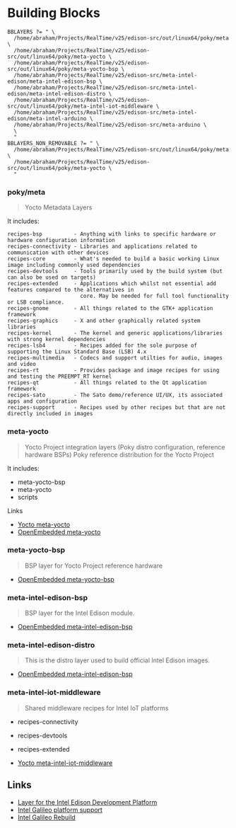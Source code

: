 Building Blocks
==

    BBLAYERS ?= " \
      /home/abraham/Projects/RealTime/v25/edison-src/out/linux64/poky/meta \
      /home/abraham/Projects/RealTime/v25/edison-src/out/linux64/poky/meta-yocto \
      /home/abraham/Projects/RealTime/v25/edison-src/out/linux64/poky/meta-yocto-bsp \
      /home/abraham/Projects/RealTime/v25/edison-src/meta-intel-edison/meta-intel-edison-bsp \
      /home/abraham/Projects/RealTime/v25/edison-src/meta-intel-edison/meta-intel-edison-distro \
      /home/abraham/Projects/RealTime/v25/edison-src/out/linux64/poky/meta-intel-iot-middleware \
      /home/abraham/Projects/RealTime/v25/edison-src/meta-intel-edison/meta-intel-arduino \
      /home/abraham/Projects/RealTime/v25/edison-src/meta-arduino \
      \
      "
    BBLAYERS_NON_REMOVABLE ?= " \
      /home/abraham/Projects/RealTime/v25/edison-src/out/linux64/poky/meta \
      /home/abraham/Projects/RealTime/v25/edison-src/out/linux64/poky/meta-yocto \
      "

### poky/meta

> Yocto Metadata Layers

It includes:

    recipes-bsp          - Anything with links to specific hardware or hardware configuration information
    recipes-connectivity - Libraries and applications related to communication with other devices
    recipes-core         - What's needed to build a basic working Linux image including commonly used dependencies
    recipes-devtools     - Tools primarily used by the build system (but can also be used on targets)
    recipes-extended     - Applications which whilst not essential add features compared to the alternatives in
                           core. May be needed for full tool functionality or LSB compliance.
    recipes-gnome        - All things related to the GTK+ application framework
    recipes-graphics     - X and other graphically related system libraries
    recipes-kernel       - The kernel and generic applications/libraries with strong kernel dependencies
    recipes-lsb4         - Recipes added for the sole purpose of supporting the Linux Standard Base (LSB) 4.x
    recipes-multimedia   - Codecs and support utilties for audio, images and video
    recipes-rt           - Provides package and image recipes for using and testing the PREEMPT_RT kernel
    recipes-qt           - All things related to the Qt application framework
    recipes-sato         - The Sato demo/reference UI/UX, its associated apps and configuration
    recipes-support      - Recipes used by other recipes but that are not directly included in images

### meta-yocto

> Yocto Project integration layers (Poky distro configuration, reference hardware BSPs) 
> Poky reference distribution for the Yocto Project 

It includes:

- meta-yocto-bsp
- meta-yocto
- scripts

Links

- [Yocto meta-yocto](http://git.yoctoproject.org/cgit/cgit.cgi/meta-yocto)
- [OpenEmbedded meta-yocto](http://layers.openembedded.org/layerindex/branch/master/layer/meta-yocto/)


### meta-yocto-bsp 

> BSP layer for Yocto Project reference hardware

- [OpenEmbedded meta-yocto-bsp](http://layers.openembedded.org/layerindex/branch/master/layer/meta-yocto-bsp/)

### meta-intel-edison-bsp

> BSP layer for the Intel Edison module. 

- [OpenEmbedded meta-intel-edison-bsp](http://layers.openembedded.org/layerindex/branch/master/layer/meta-intel-edison-bsp/)

### meta-intel-edison-distro

> This is the distro layer used to build official Intel Edison images.

- [OpenEmbedded meta-intel-edison-bsp](http://layers.openembedded.org/layerindex/branch/master/layer/meta-intel-edison-distro/)

### meta-intel-iot-middleware

> Shared middleware recipes for Intel IoT platforms

- recipes-connectivity
- recipes-devtools
- recipes-extended

- [Yocto meta-intel-iot-middleware](http://git.yoctoproject.org/cgit/cgit.cgi/meta-intel-iot-middleware)

## Links

- [Layer for the Intel Edison Development Platform](http://git.yoctoproject.org/cgit/cgit.cgi/meta-intel-edison/tree/)
- [Intel Galileo platform support](http://git.yoctoproject.org/cgit/cgit.cgi/meta-intel-galileo/tree/)
- [Intel Galileo Rebuild](http://www.embarcados.com.br/galileo-yocto/)
